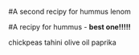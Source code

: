 
 #A second recipy for hummus
lenom

#A recipy for hummus - **best one!!!!!**

chickpeas
tahini
olive oil
paprika
